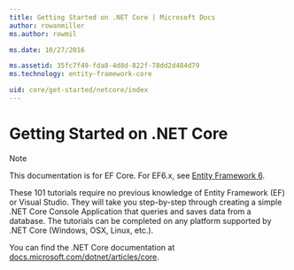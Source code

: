 ```yaml
---
title: Getting Started on .NET Core | Microsoft Docs
author: rowanmiller
ms.author: rowmil

ms.date: 10/27/2016

ms.assetid: 35fc7f49-fda8-4d8d-822f-78dd2d484d79
ms.technology: entity-framework-core

uid: core/get-started/netcore/index
---
```

# Getting Started on .NET Core 

> [!NOTE]
> This documentation is for EF Core. For EF6.x, see [Entity Framework 6](../../../ef6/index.md).

These 101 tutorials require no previous knowledge of Entity Framework (EF) or Visual Studio. They will take you step-by-step through creating a simple .NET Core Console Application that queries and saves data from a database. The tutorials can be completed on any platform supported by .NET Core (Windows, OSX, Linux, etc.).

You can find the .NET Core documentation at [docs.microsoft.com/dotnet/articles/core](https://docs.microsoft.com/dotnet/articles/core/).
